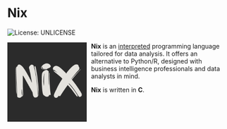 # Nix
![License: UNLICENSE](https://img.shields.io/badge/License-UNLICENSE-blue.svg)

<img src="https://github.com/Sieep-Coding/nix/blob/main/include/n%20i%20x.png"
     alt="Lantern Logo"
     style="float: left; margin-right: 10px;" 
     width=180px
     />

**Nix** is an [interpreted](https://en.wikipedia.org/wiki/Interpreter_(computing)) programming language tailored for data analysis. It offers an alternative to Python/R, designed with business intelligence professionals and data analysts in mind.

**Nix** is written in **C**.
